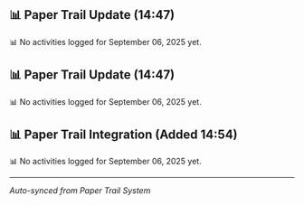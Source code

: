 

## 📊 Paper Trail Update (14:47)
📊 No activities logged for September 06, 2025 yet.

## 📊 Paper Trail Update (14:47)
📊 No activities logged for September 06, 2025 yet.



## 📊 Paper Trail Integration (Added 14:54)
📊 No activities logged for September 06, 2025 yet.

---
*Auto-synced from Paper Trail System*
